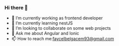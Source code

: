 ### Hi there 👋


- 🔭 I’m currently working as frontend developer
- 🌱 I’m currently learning nestJS
- 👯 I’m looking to collaborate on  some web projects
- 💬 Ask me about Angular and Ionic
- 📫 How to reach me:faycelbelgacem93@gmail.com

